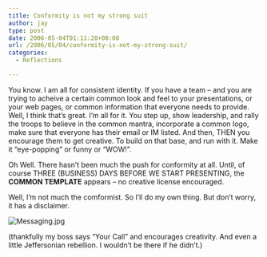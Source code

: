 ```yaml
---
title: Conformity is not my strong suit
author: jay
type: post
date: 2006-05-04T01:11:28+00:00
url: /2006/05/04/conformity-is-not-my-strong-suit/
categories:
  - Reflections

---
```

You know. I am all for consistent identity. If you have a team &#8211; and you are trying to acheive a certain common look and feel to your presentations, or your web pages, or common information that everyone needs to provide. Well, I think that’s great. I’m all for it. You step up, show leadership, and rally the troops to believe in the common mantra, incorporate a common logo, make sure that everyone has their email or IM listed. And then, THEN you encourage them to get creative. To build on that base, and run with it. Make it “eye-popping” or funny or “WOW!”.

Oh Well. There hasn’t been much the push for conformity at all. Until, of course THREE (BUSINESS) DAYS BEFORE WE START PRESENTING, the **COMMON TEMPLATE** appears &#8211; no creative license encouraged.

Well, I’m not much the comformist. So I’ll do my own thing. But don’t worry, it has a disclaimer.

![Messaging.jpg][1]

(thankfully my boss says “Your Call” and encourages creativity. And even a little Jeffersonian rebellion. I wouldn’t be there if he didn’t.)

 [1]: https://cdn.rambleon.org/migrate/2006/05/Messaging.jpg